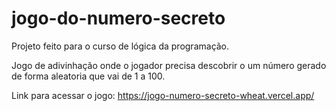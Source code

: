 # jogo-do-numero-secreto

Projeto feito para o curso de lógica da programação.

Jogo de adivinhação onde o jogador precisa descobrir o um número gerado de forma aleatoria que vai de 1 a 100.

Link para acessar o jogo: https://jogo-numero-secreto-wheat.vercel.app/
